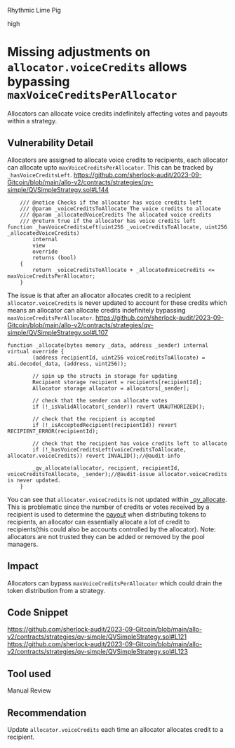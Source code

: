 Rhythmic Lime Pig

high

# Missing adjustments on `allocator.voiceCredits` allows bypassing `maxVoiceCreditsPerAllocator`
Allocators can allocate voice credits indefinitely affecting votes and payouts within a strategy.

## Vulnerability Detail
Allocators are assigned to allocate voice credits to recipients, each allocator can allocate upto `maxVoiceCreditsPerAllocator`.
This can be tracked by `_hasVoiceCreditsLeft`.
https://github.com/sherlock-audit/2023-09-Gitcoin/blob/main/allo-v2/contracts/strategies/qv-simple/QVSimpleStrategy.sol#L144  
```solidity
    /// @notice Checks if the allocator has voice credits left
    /// @param _voiceCreditsToAllocate The voice credits to allocate
    /// @param _allocatedVoiceCredits The allocated voice credits
    /// @return true if the allocator has voice credits left
function _hasVoiceCreditsLeft(uint256 _voiceCreditsToAllocate, uint256 _allocatedVoiceCredits)
        internal
        view
        override
        returns (bool)
    {
        return _voiceCreditsToAllocate + _allocatedVoiceCredits <= maxVoiceCreditsPerAllocator;
    }
```
The issue is that after an allocator allocates credit to a recipient `allocator.voiceCredits` is never updated to account for these credits which means an allocator can allocate credits indefinitely bypassing `maxVoiceCreditsPerAllocator`.
https://github.com/sherlock-audit/2023-09-Gitcoin/blob/main/allo-v2/contracts/strategies/qv-simple/QVSimpleStrategy.sol#L107
```solidity
function _allocate(bytes memory _data, address _sender) internal virtual override {
        (address recipientId, uint256 voiceCreditsToAllocate) = abi.decode(_data, (address, uint256));

        // spin up the structs in storage for updating
        Recipient storage recipient = recipients[recipientId];
        Allocator storage allocator = allocators[_sender];

        // check that the sender can allocate votes
        if (!_isValidAllocator(_sender)) revert UNAUTHORIZED();

        // check that the recipient is accepted
        if (!_isAcceptedRecipient(recipientId)) revert RECIPIENT_ERROR(recipientId);

        // check that the recipient has voice credits left to allocate
        if (!_hasVoiceCreditsLeft(voiceCreditsToAllocate, allocator.voiceCredits)) revert INVALID();//@audit-info

        _qv_allocate(allocator, recipient, recipientId, voiceCreditsToAllocate, _sender);//@audit-issue allocator.voiceCredits is never updated.
    }
```
You can see that `allocator.voiceCredits` is not updated within [_qv_allocate](https://github.com/sherlock-audit/2023-09-Gitcoin/blob/main/allo-v2/contracts/strategies/qv-base/QVBaseStrategy.sol#L506). 
This is problematic since the number of credits or votes received by a recipient is used to determine the [payout](https://github.com/sherlock-audit/2023-09-Gitcoin/blob/main/allo-v2/contracts/strategies/qv-base/QVBaseStrategy.sol#L448) when distributing tokens to recipients, an allocator can essentially allocate a lot of credit to recipients(this could also be accounts controlled by the allocator).
Note: allocators are not trusted they can be added or removed by the pool managers.

## Impact
Allocators can bypass `maxVoiceCreditsPerAllocator` which could drain the token distribution from a strategy.

## Code Snippet
https://github.com/sherlock-audit/2023-09-Gitcoin/blob/main/allo-v2/contracts/strategies/qv-simple/QVSimpleStrategy.sol#L121
https://github.com/sherlock-audit/2023-09-Gitcoin/blob/main/allo-v2/contracts/strategies/qv-simple/QVSimpleStrategy.sol#L123

## Tool used
Manual Review

## Recommendation
Update `allocator.voiceCredits` each time an allocator allocates credit to a recipient.